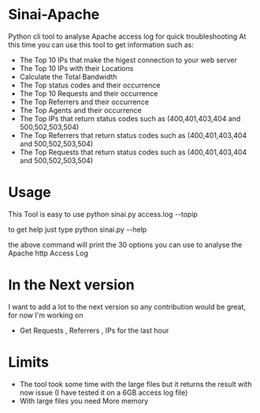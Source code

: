 # Sinai-Apache
Python cli tool to analyse Apache access log for quick troubleshooting
At this time you can use this tool to get information such as:

- The Top 10 IPs that make the higest connection to your web server
- The Top 10 IPs with their Locations
- Calculate the Total Bandwidth 
- The Top status codes and their occurrence
- The Top 10 Requests and their occurrence
- The Top Referrers and their occurrence
- The Top Agents and their occurrence
- The Top IPs that return status codes such as (400,401,403,404 and 500,502,503,504)
- The Top Referrers that return status codes such as (400,401,403,404 and 500,502,503,504)
- The Top Requests that return status codes such as (400,401,403,404 and 500,502,503,504)

# Usage
This Tool is easy to use 
python sinai.py access.log  --topip

to get help just type
python sinai.py --help 

the above command will print the 30 options you can use to analyse the Apache http Access Log

# In the Next version
I want to add a lot to the next version so any contribution would be great, for now I'm working on

- Get Requests , Referrers , IPs for the last hour

# Limits
- The tool took some time with the large files but it returns the result with now issue (I have tested it on a 6GB access log file)
- With large files you need More memory 
